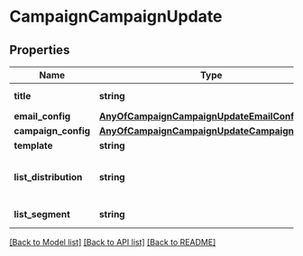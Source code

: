 # CampaignCampaignUpdate

## Properties
Name | Type | Description | Notes
------------ | ------------- | ------------- | -------------
**title** | **string** | Campaign title | [optional] 
**email_config** | [**AnyOfCampaignCampaignUpdateEmailConfig**](AnyOfCampaignCampaignUpdateEmailConfig.md) |  | [optional] 
**campaign_config** | [**AnyOfCampaignCampaignUpdateCampaignConfig**](AnyOfCampaignCampaignUpdateCampaignConfig.md) |  | [optional] 
**template** | **string** | Template | [optional] 
**list_distribution** | **string** | The audience to send the campaign | [optional] 
**list_segment** | **string** | List segment | [optional] 

[[Back to Model list]](../../README.md#documentation-for-models) [[Back to API list]](../../README.md#documentation-for-api-endpoints) [[Back to README]](../../README.md)

